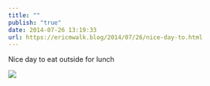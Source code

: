 ```yaml
---
title: ""
publish: "true"
date: 2014-07-26 13:19:33
url: https://ericmwalk.blog/2014/07/26/nice-day-to.html
---
```


Nice day to eat outside for lunch

![](https://ericmwalk.blog/uploads/2022/81fa1d186b.jpg)